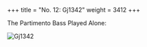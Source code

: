 +++
title = "No. 12: Gj1342"
weight = 3412
+++

The Partimento Bass Played Alone:

![Gj1342](/img/12FenBk4.jpg)
